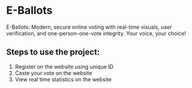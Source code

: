 # E-Ballots
E-Ballots: Modern, secure online voting with real-time visuals, user verification, and one-person-one-vote integrity. Your voice, your choice!

## Steps to use the project:
1. Register on the website using unique ID
2. Caste your vote on the website
3. View real time statistics on the website

   
